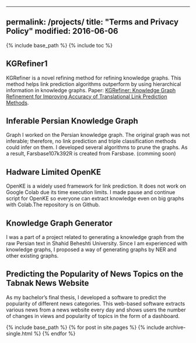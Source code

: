 <!-- ---
title: "Archive Layout with Content"
layout: projects
permalink: /projects/
---

{% include base_path %}
{% include toc %}
 -->
 ---
permalink: /projects/
title: "Terms and Privacy Policy"
modified: 2016-06-06
---

{% include base_path %}
{% include toc %}

## KGRefiner1
KGRefiner is a novel refining method for refining knowledge graphs. This method helps link prediction algorithms outperform by using hierarchical information in knowledge graphs. Paper: [KGRefiner: Knowledge Graph Refinement for Improving Accuracy of Translational Link Prediction Methods](https://arxiv.org/pdf/2106.14233.pdf).


## Inferable Persian Knowledge Graph
Graph I worked on the Persian knowledge graph. The original graph was not inferable; therefore, no link prediction and triple classification methods could infer on them. I developed several algorithms to prune the graphs. As a result, Farsbase107k392R is created from Farsbase. (comming soon)

## Hadware Limited OpenKE
OpenKE is a widely used framework for link prediction. It does
not work on Google Colab due its time execution limits. I made pause and continue script for
OpenKE so everyone can extract knowledge even on big graphs with Colab.The repository is on
Github.

## Knowledge Graph Generator
I was a part of a project related to generating a knowledge graph
from the raw Persian text in Shahid Beheshti University. Since I am experienced with knowledge
graphs, I proposed a way of generating graphs by NER and other existing graphs.

## Predicting the Popularity of News Topics on the Tabnak News Website
As my bachelor’s
final thesis, I developed a software to predict the popularity of different news categories. This
web-based software extracts various news from a news website every day and shows users the
number of changes in views and popularity of topics in the form of a dashboard.

{% include base_path %}
{% for post in site.pages %}
{% include archive-single.html %}
{% endfor %}
